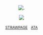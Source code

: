 <p align="center"

![.](https://komarev.com/ghpvc/?username=itarinn&color=aaaaaa&label=people)

<p align="center"

![](https://github.com/user-attachments/assets/c50ae825-62ad-432d-aa8d-dc9ab214dfdd)

<p align="center"

<sub>[STRAWPAGE](https://angelshots.straw.page)ㅤ[ATA](https://alleycat.atabook.org)</sub>

</p
